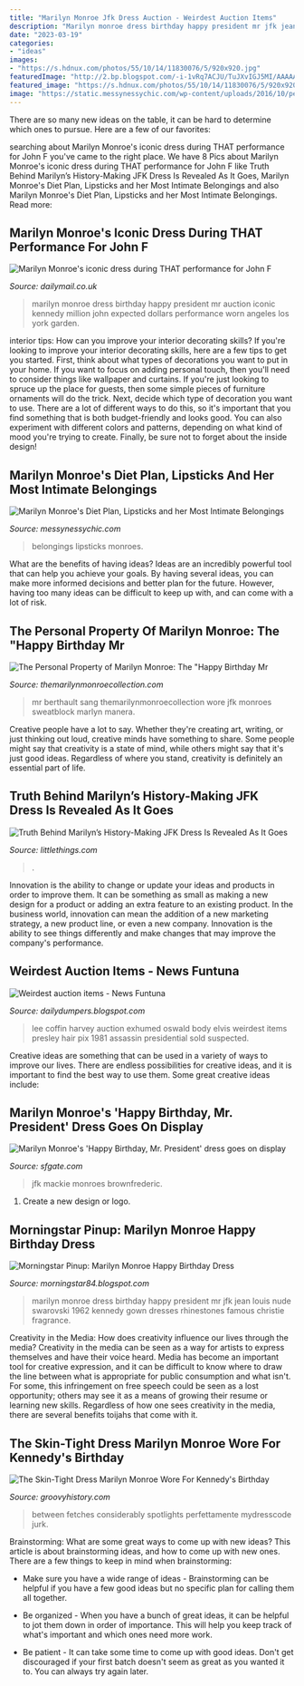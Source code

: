 ```yaml
---
title: "Marilyn Monroe Jfk Dress Auction - Weirdest Auction Items"
description: "Marilyn monroe dress birthday happy president mr jfk jean louis nude swarovski 1962 kennedy gown dresses rhinestones famous christie fragrance"
date: "2023-03-19"
categories:
- "ideas"
images:
- "https://s.hdnux.com/photos/55/10/14/11830076/5/920x920.jpg"
featuredImage: "http://2.bp.blogspot.com/-i-1vRq7ACJU/TuJXvIGJ5MI/AAAAAAAAA88/wPReDksI86s/s1600/il_fullxfull.268487553.jpg"
featured_image: "https://s.hdnux.com/photos/55/10/14/11830076/5/920x920.jpg"
image: "https://static.messynessychic.com/wp-content/uploads/2016/10/personalsMM.jpg"
---
```



There are so many new ideas on the table, it can be hard to determine which ones to pursue. Here are a few of our favorites: 

	

		
searching about Marilyn Monroe&#039;s iconic dress during THAT performance for John F you've came to the right place. We have 8 Pics about Marilyn Monroe&#039;s iconic dress during THAT performance for John F like Truth Behind Marilyn’s History-Making JFK Dress Is Revealed As It Goes, Marilyn Monroe&#039;s Diet Plan, Lipsticks and her Most Intimate Belongings and also Marilyn Monroe&#039;s Diet Plan, Lipsticks and her Most Intimate Belongings. Read more:
		
    
## Marilyn Monroe&#039;s Iconic Dress During THAT Performance For John F

<img loading=lazy src="http://i.dailymail.co.uk/i/pix/2016/09/07/15/3805627300000578-3777898-image-a-18_1473258238308.jpg" onerror="this.onerror=null;this.src='https://tse4.mm.bing.net/th?id=OIP.P15SRzxgsGH4fLJrpQyfCwAAAA&amp;pid=15.1';" alt="Marilyn Monroe&#039;s iconic dress during THAT performance for John F">

_Source: dailymail.co.uk_

>marilyn monroe dress birthday happy president mr auction iconic kennedy million john expected dollars performance worn angeles los york garden. 

	

interior tips: How can you improve your interior decorating skills?
If you're looking to improve your interior decorating skills, here are a few tips to get you started. First, think about what types of decorations you want to put in your home. If you want to focus on adding personal touch, then you'll need to consider things like wallpaper and curtains. If you're just looking to spruce up the place for guests, then some simple pieces of furniture ornaments will do the trick.
Next, decide which type of decoration you want to use. There are a lot of different ways to do this, so it's important that you find something that is both budget-friendly and looks good. You can also experiment with different colors and patterns, depending on what kind of mood you're trying to create. Finally, be sure not to forget about the inside design!

    
## Marilyn Monroe&#039;s Diet Plan, Lipsticks And Her Most Intimate Belongings

<img loading=lazy src="https://static.messynessychic.com/wp-content/uploads/2016/10/personalsMM.jpg" onerror="this.onerror=null;this.src='https://tse4.mm.bing.net/th?id=OIP.orpNFgiBPpdedY72DL8JQwHaDr&amp;pid=15.1';" alt="Marilyn Monroe&#039;s Diet Plan, Lipsticks and her Most Intimate Belongings">

_Source: messynessychic.com_

>belongings lipsticks monroes. 

	

What are the benefits of having ideas?
Ideas are an incredibly powerful tool that can help you achieve your goals. By having several ideas, you can make more informed decisions and better plan for the future. However, having too many ideas can be difficult to keep up with, and can come with a lot of risk.

    
## The Personal Property Of Marilyn Monroe: The &quot;Happy Birthday Mr

<img loading=lazy src="https://themarilynmonroecollection.com/wp-content/uploads/2013/03/the-personal-property-of-marilyn-monroe-the-happy-birthday-mr-president-dress-1.jpg" onerror="this.onerror=null;this.src='https://tse2.mm.bing.net/th?id=OIP.1bYI1cmo4GxYXXDsfgRwaQHaKW&amp;pid=15.1';" alt="The Personal Property of Marilyn Monroe: The &quot;Happy Birthday Mr">

_Source: themarilynmonroecollection.com_

>mr berthault sang themarilynmonroecollection wore jfk monroes sweatblock marlyn manera. 

	

Creative people have a lot to say. Whether they're creating art, writing, or just thinking out loud, creative minds have something to share. Some people might say that creativity is a state of mind, while others might say that it's just good ideas. Regardless of where you stand, creativity is definitely an essential part of life.

    
## Truth Behind Marilyn’s History-Making JFK Dress Is Revealed As It Goes

<img loading=lazy src="https://images.ctfassets.net/f60q1anpxzid/asset-fe617efba8b2d41b6c1b6486f0fce7cd/4ebdf1aafa1e36ef2728e8e5b45c59a9/MarilynMonroeDress.jpg?w=1800&amp;q=50&amp;fm=jpg&amp;fl=progressive" onerror="this.onerror=null;this.src='https://tse4.mm.bing.net/th?id=OIP.TDTN8E4fviBIciuIMMTzmQHaD3&amp;pid=15.1';" alt="Truth Behind Marilyn’s History-Making JFK Dress Is Revealed As It Goes">

_Source: littlethings.com_

>. 

	

Innovation is the ability to change or update your ideas and products in order to improve them. It can be something as small as making a new design for a product or adding an extra feature to an existing product. In the business world, innovation can mean the addition of a new marketing strategy, a new product line, or even a new company. Innovation is the ability to see things differently and make changes that may improve the company's performance.

    
## Weirdest Auction Items - News Funtuna

<img loading=lazy src="http://2.bp.blogspot.com/-vXALtwwcLLA/TgeNC8Ys7BI/AAAAAAACFYs/rQXuuCDqm74/s1600/Lee-Harvey-Oswalds-coffin.jpg" onerror="this.onerror=null;this.src='https://tse3.mm.bing.net/th?id=OIP.BcD_7zZrUi2bMWMnOPGFbQAAAA&amp;pid=15.1';" alt="Weirdest auction items - News Funtuna">

_Source: dailydumpers.blogspot.com_

>lee coffin harvey auction exhumed oswald body elvis weirdest items presley hair pix 1981 assassin presidential sold suspected. 

	

Creative ideas are something that can be used in a variety of ways to improve our lives. There are endless possibilities for creative ideas, and it is important to find the best way to use them. Some great creative ideas include:

    
## Marilyn Monroe&#039;s &#039;Happy Birthday, Mr. President&#039; Dress Goes On Display

<img loading=lazy src="https://s.hdnux.com/photos/55/10/14/11830076/5/920x920.jpg" onerror="this.onerror=null;this.src='https://tse2.mm.bing.net/th?id=OIP.feQDV3YBepZ2mI_FB-nSuQHaK-&amp;pid=15.1';" alt="Marilyn Monroe&#039;s &#039;Happy Birthday, Mr. President&#039; dress goes on display">

_Source: sfgate.com_

>jfk mackie monroes brownfrederic. 

	

1. Create a new design or logo.

    
## Morningstar Pinup: Marilyn Monroe Happy Birthday Dress

<img loading=lazy src="http://2.bp.blogspot.com/-i-1vRq7ACJU/TuJXvIGJ5MI/AAAAAAAAA88/wPReDksI86s/s1600/il_fullxfull.268487553.jpg" onerror="this.onerror=null;this.src='https://tse4.mm.bing.net/th?id=OIP.j-RNvX6EHbPXtjTB98M2pgAAAA&amp;pid=15.1';" alt="Morningstar Pinup: Marilyn Monroe Happy Birthday Dress">

_Source: morningstar84.blogspot.com_

>marilyn monroe dress birthday happy president mr jfk jean louis nude swarovski 1962 kennedy gown dresses rhinestones famous christie fragrance. 

	

Creativity in the Media: How does creativity influence our lives through the media?
Creativity in the media can be seen as a way for artists to express themselves and have their voice heard. Media has become an important tool for creative expression, and it can be difficult to know where to draw the line between what is appropriate for public consumption and what isn't. For some, this infringement on free speech could be seen as a lost opportunity; others may see it as a means of growing their resume or learning new skills. Regardless of how one sees creativity in the media, there are several benefits toijahs that come with it.

    
## The Skin-Tight Dress Marilyn Monroe Wore For Kennedy&#039;s Birthday

<img loading=lazy src="https://groovyhistory.com/content/51991/aa9708656b5a4397797ffedfc79a447e.jpg" onerror="this.onerror=null;this.src='https://tse1.mm.bing.net/th?id=OIP.ZP331DEnfbuz0XsiIpb6ngHaEL&amp;pid=15.1';" alt="The Skin-Tight Dress Marilyn Monroe Wore For Kennedy&#039;s Birthday">

_Source: groovyhistory.com_

>between fetches considerably spotlights perfettamente mydresscode jurk. 

	

Brainstorming: What are some great ways to come up with new ideas?
This article is about brainstorming ideas, and how to come up with new ones. There are a few things to keep in mind when brainstorming: 
- Make sure you have a wide range of ideas - Brainstorming can be helpful if you have a few good ideas but no specific plan for calling them all together. 

- Be organized - When you have a bunch of great ideas, it can be helpful to jot them down in order of importance. This will help you keep track of what's important and which ones need more work. 

- Be patient - It can take some time to come up with good ideas. Don't get discouraged if your first batch doesn't seem as great as you wanted it to. You can always try again later.

